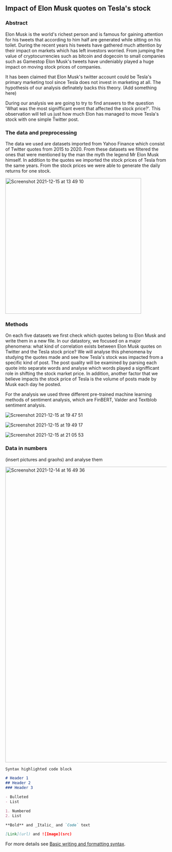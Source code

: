 ## Impact of Elon Musk quotes on Tesla's stock


### Abstract

Elon Musk is the world's richest person and is famous for gaining attention for his tweets that according to him half are generated while sitting on his toilet. During the recent years his tweets have gathered much attention by their impact on markets which has left investors worried. From jumping the value of cryptocurrencies such as bitcoin and dogecoin to small companies such as Gamestop Elon Musk's tweets have undeniably played a huge impact on moving stock prices of companies. 

It has been claimed that Elon Musk's twitter account could be Tesla's primary marketing tool since Tesla does not invest in marketing at all. The hypothesis of our analysis definately backs this theory. (Add something here)

During our analysis we are going to try to find answers to the question 'What was the most signifficant event that affected the stock price?'. This observation will tell us just how much Elon has managed to move Tesla's stock with one simple Twitter post. 




### The data and preprocessing

The data we used are datasets imported from Yahoo Finance which consist of Twitter quotes from 2015 to 2020. From these datasets we filtered the ones that were mentioned by the man the myth the legend Mr Elon Musk himself. In addition to the quotes we imported the stock prices of Tesla from the same years. From the stock prices we were able to generate the daily returns for one stock. 



<img width="424" alt="Screenshot 2021-12-15 at 13 49 10" src="https://user-images.githubusercontent.com/92207222/146181293-b78e70e5-1aeb-4aec-bc48-7bff0c6743ec.png">



### Methods

On each five datasets we first check which quotes belong to Elon Musk and write them in a new file. In our datastory, we focused on a major phenomena: what kind of correlation exists between Elon Musk quotes on Twitter and the Tesla stock price? 
We will analyse this phenomena by studying the quotes made and see how Tesla's stock was impacted from a specific kind of post. The post quality will be examined by parsing each quote into separate words and analyse which words played a signifficant role in shifting the stock market price. In addition, another factor that we believe impacts the stock price of Tesla is the volume of posts made by Musk each day he posted.

For the analysis we used three different pre-trained machine learning methods of sentiment analysis, which are FinBERT, Valder and Textblob sentiment analysis.

![Screenshot 2021-12-15 at 19 47 51](https://user-images.githubusercontent.com/92207222/146238481-25c4fc77-8682-4f13-b281-015adb41862c.png)

![Screenshot 2021-12-15 at 19 49 17](https://user-images.githubusercontent.com/92207222/146238725-f41d59f1-624e-43cb-b37c-31b133ec6fbb.png)

![Screenshot 2021-12-15 at 21 05 53](https://user-images.githubusercontent.com/92207222/146249209-00a8754e-a9d2-41c8-9826-02dca00f1ef6.png)




### Data in numbers

(insert pictures and graohs) and analyse them

<img width="924" alt="Screenshot 2021-12-14 at 16 49 36" src="https://user-images.githubusercontent.com/92207222/146021223-c579bade-a3e1-46d7-a1e8-3c6f36700448.png">





```markdown
Syntax highlighted code block

# Header 1
## Header 2
### Header 3

- Bulleted
- List

1. Numbered
2. List

**Bold** and _Italic_ and `Code` text

[Link](url) and ![Image](src)
```

For more details see [Basic writing and formatting syntax](https://docs.github.com/en/github/writing-on-github/getting-started-with-writing-and-formatting-on-github/basic-writing-and-formatting-syntax).

